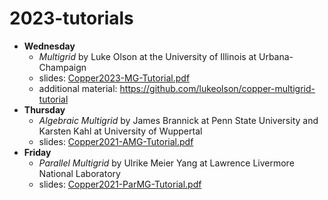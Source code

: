 # 2023-tutorials

- **Wednesday**
  - *Multigrid* by Luke Olson at the University of Illinois at Urbana-Champaign
  - slides: [Copper2023-MG-Tutorial.pdf](./Copper2023-MG-Tutorial.pdf)
  - additional material: https://github.com/lukeolson/copper-multigrid-tutorial 
- **Thursday**
  - *Algebraic Multigrid* by James Brannick at Penn State University and Karsten Kahl at University of Wuppertal
  - slides: [Copper2021-AMG-Tutorial.pdf](./Copper2021-AMG-Tutorial.pdf)
- **Friday**
  - *Parallel Multigrid* by Ulrike Meier Yang at Lawrence Livermore National Laboratory
  - slides: [Copper2021-ParMG-Tutorial.pdf](./Copper2021-ParMG-Tutorial.pdf)

